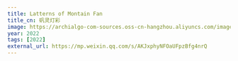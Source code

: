 ```yaml
---
title: Latterns of Montain Fan
title_cn: 矾灵灯彩
image: https://archialgo-com-sources.oss-cn-hangzhou.aliyuncs.com/images/l2.jpg
year: 2022
tags: [2022]
external_url: https://mp.weixin.qq.com/s/AKJxphyNFOaUFpzBfg4nrQ
---
```


